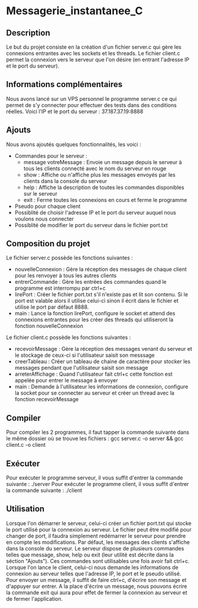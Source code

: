 # Messagerie_instantanee_C

## Description
Le but du projet consiste en la création d'un fichier server.c qui gère les connexions entrantes avec les sockets et les threads. Le fichier client.c permet la connexion vers le serveur que l'on désire (en entrant l'adresse IP et le port du serveur).


## Informations complémentaires
Nous avons lancé sur un VPS personnel le programme server.c ce qui permet de s'y connecter pour effectuer des tests dans des conditions réelles. Voici l'IP et le port du serveur : 37.187.37.19:8888


## Ajouts
Nous avons ajoutés quelques fonctionnalités, les voici : 
- Commandes pour le serveur : 
  - message votreMessage : Envoie un message depuis le serveur à tous les clients connecté avec le nom du serveur en rouge
  - show : Affiche ou n'affiche plus les messages envoyés par les clients dans la console du serveur
  - help : Affiche la description de toutes les commandes disponibles sur le serveur
  - exit : Ferme toutes les connexions en cours et ferme le programme
- Pseudo pour chaque client
- Possiblité de choisir l'adresse IP et le port du serveur auquel nous voulons nous connecter
- Possiblité de modifier le port du serveur dans le fichier port.txt

## Composition du projet

Le fichier server.c possède les fonctions suivantes : 
- nouvelleConnexion : Gère la réception des messages de chaque client pour les renvoyer à tous les autres clients
- entrerCommande : Gère les entrées des commandes quand le programme est interrompu par ctrl+c
- lirePort : Créer le fichier port.txt s'il n'existe pas et lit son contenu. Si le port est valable alors il utilise celui-ci sinon il écrit dans le fichier et utilise le port par défaut 8888.
- main : Lance la fonction lirePort, configure le socket et attend des connexions entrantes pour les créer des threads qui utiliseront la fonction nouvelleConnexion


Le fichier client.c possède les fonctions suivantes : 
- recevoirMessage : Gère la réception des messages venant du serveur et le stockage de ceux-ci si l'utilisateur saisit son messsage
- creerTableau : Créer un tableau de chaine de caractère pour stocker les messages pendant que l'utilisateur saisit son message
- arreterAffichage : Quand l'utilisateur fait ctrl+c cette fonction est appelée pour entrer le message à envoyer
- main : Demande à l'utilisateur les informations de connexion, configure la socket pour se connecter au serveur et créer un thread avec la fonction recevoirMessage



## Compiler

Pour compiler les 2 programmes, il faut tapper la commande suivante dans le même dossier où se trouve les fichiers : gcc server.c -o server && gcc client.c -o client


## Exécuter

Pour exécuter le programme serveur, il vous suffit d'entrer la commande suivante : ./server
Pour exécuter le programme client, il vous suffit d'entrer la commande suivante : ./client


## Utilisation

Lorsque l'on démarrer le serveur, celui-ci créer un fichier port.txt qui stocke le port utilisé pour la connexion au serveur. Le fichier peut être modifié pour changer de port, il faudra simplement redémarrer le serveur pour prendre en compte les modifications. Par défaut, les messages des clients s'affiche dans la console du serveur. Le serveur dispose de plusieurs commandes telles que message, show, help ou exit (leur utilité est décrite dans la séction "Ajouts"). Ces commandes sont utilisables une fois avoir fait ctrl+c.
Lorsque l'on lance le client, celui-ci nous demande les informations de connexion au serveur telles que l'adresse IP, le port et le pseudo utilisé. Pour envoyer un message, il suffit de faire ctrl+c, d'écrire son message et d'appuyer sur entrer. A la place d'écrire un message, nous pouvons écrire la commande exit qui aura pour effet de fermer la connexion au serveur et de fermer l'application.
